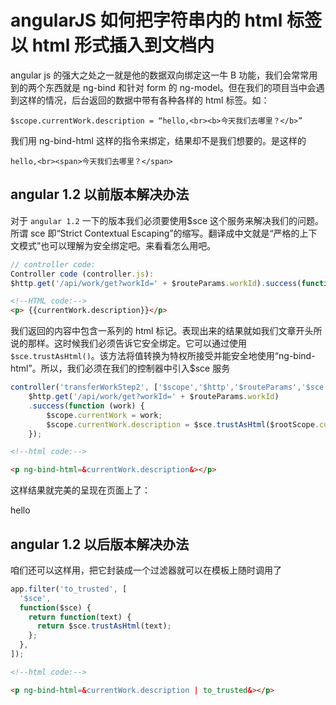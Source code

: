 <!-- Date: 2016-06-11 04:53:52 -->

# angularJS 如何把字符串内的 html 标签以 html 形式插入到文档内

angular js 的强大之处之一就是他的数据双向绑定这一牛 B 功能，我们会常常用到的两个东西就是 ng-bind 和针对 form 的 ng-model。但在我们的项目当中会遇到这样的情况，后台返回的数据中带有各种各样的 html 标签。如：

```
$scope.currentWork.description = “hello,<br><b>今天我们去哪里？</b>”
```

我们用 ng-bind-html 这样的指令来绑定，结果却不是我们想要的。是这样的

```
hello,<br><span>今天我们去哪里？</span>
```

## angular 1.2 以前版本解决办法

对于 `angular 1.2` 一下的版本我们必须要使用$sce 这个服务来解决我们的问题。所谓 sce 即“Strict Contextual Escaping”的缩写。翻译成中文就是“严格的上下文模式”也可以理解为安全绑定吧。来看看怎么用吧。

```js
// controller code:
Controller code (controller.js):
$http.get('/api/work/get?workId=' + $routeParams.workId).success(function (work) {$scope.currentWork = work;});
```

```html
<!--HTML code:-->
<p> {{currentWork.description}}</p>
```

我们返回的内容中包含一系列的 html 标记。表现出来的结果就如我们文章开头所说的那样。这时候我们必须告诉它安全绑定。它可以通过使用`$sce.trustAsHtml()`。该方法将值转换为特权所接受并能安全地使用“ng-bind-html”。所以，我们必须在我们的控制器中引入$sce 服务

```js
controller('transferWorkStep2', ['$scope','$http','$routeParams','$sce', function ($scope,$http, $routeParams, $sce) {
    $http.get('/api/work/get?workId=' + $routeParams.workId)
    .success(function (work) {
        $scope.currentWork = work;
        $scope.currentWork.description = $sce.trustAsHtml($rootScope.currentWork.description);
    });
```

```html
<!--html code:-->

<p ng-bind-html=&currentWork.description&></p>
```

这样结果就完美的呈现在页面上了：

hello

## angular 1.2 以后版本解决办法

咱们还可以这样用，把它封装成一个过滤器就可以在模板上随时调用了

```js
app.filter('to_trusted', [
  '$sce',
  function($sce) {
    return function(text) {
      return $sce.trustAsHtml(text);
    };
  },
]);
```

```html
<!--html code:-->

<p ng-bind-html=&currentWork.description | to_trusted&></p>
```
